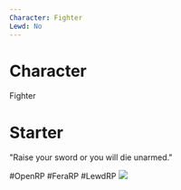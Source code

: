 ```yaml
---
Character: Fighter
Lewd: No
---
```

# Character
Fighter

# Starter
"Raise your sword or you will die unarmed."
  

#OpenRP #FeraRP #LewdRP 
![](ec90338c036c3b044de88b7091e283c5%201.jpg)